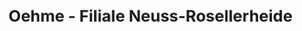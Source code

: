 ---
title: "Oehme - Filiale Neuss-Rosellerheide"
url: /neuss/oehme-filiale-neuss-rosellerheide/
shop: Bäckerei
---